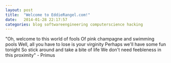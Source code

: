 ```yaml
---
layout: post
title:  "Welcome to EddieRangel.com!"
date:   2014-01-28 22:17:57
categories: blog softwareengineering computerscience hacking
---
```


"Oh, welcome to this world of fools
Of pink champagne and swimming pools
Well, all you have to lose is your virginity
Perhaps we'll have some fun tonight
So stick around and take a bite of life
We don't need feebleness in this proximity" - Primus
